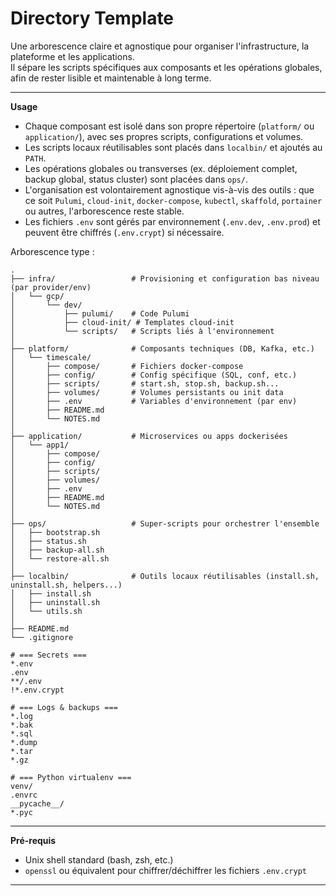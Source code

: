 # Directory Template

Une arborescence claire et agnostique pour organiser l'infrastructure, la plateforme et les applications.  
Il sépare les scripts spécifiques aux composants et les opérations globales, afin de rester lisible et maintenable à long terme.  

---

**Usage**

- Chaque composant est isolé dans son propre répertoire (`platform/` ou `application/`), avec ses propres scripts, configurations et volumes.  
- Les scripts locaux réutilisables sont placés dans `localbin/` et ajoutés au `PATH`.  
- Les opérations globales ou transverses (ex. déploiement complet, backup global, status cluster) sont placées dans `ops/`.  
- L'organisation est volontairement agnostique vis-à-vis des outils : que ce soit `Pulumi`, `cloud-init`, `docker-compose`, `kubectl`, `skaffold`, `portainer` ou autres, l'arborescence reste stable.  
- Les fichiers `.env` sont gérés par environnement (`.env.dev`, `.env.prod`) et peuvent être chiffrés (`.env.crypt`) si nécessaire.  

Arborescence type :  

```
.
├── infra/                 # Provisioning et configuration bas niveau (par provider/env)
│   └── gcp/
│       └── dev/
│           ├── pulumi/    # Code Pulumi
│           ├── cloud-init/ # Templates cloud-init
│           └── scripts/   # Scripts liés à l'environnement
│
├── platform/              # Composants techniques (DB, Kafka, etc.)
│   └── timescale/
│       ├── compose/       # Fichiers docker-compose
│       ├── config/        # Config spécifique (SQL, conf, etc.)
│       ├── scripts/       # start.sh, stop.sh, backup.sh...
│       ├── volumes/       # Volumes persistants ou init data
│       ├── .env           # Variables d'environnement (par env)
│       ├── README.md
│       └── NOTES.md
│
├── application/           # Microservices ou apps dockerisées
│   └── app1/
│       ├── compose/
│       ├── config/
│       ├── scripts/
│       ├── volumes/
│       ├── .env
│       ├── README.md
│       └── NOTES.md
│
├── ops/                   # Super-scripts pour orchestrer l'ensemble
│   ├── bootstrap.sh
│   ├── status.sh
│   ├── backup-all.sh
│   └── restore-all.sh
│
├── localbin/              # Outils locaux réutilisables (install.sh, uninstall.sh, helpers...)
│   ├── install.sh
│   ├── uninstall.sh
│   └── utils.sh
│
├── README.md
└── .gitignore
```

```gitignore
# === Secrets ===
*.env
.env
**/.env
!*.env.crypt

# === Logs & backups ===
*.log
*.bak
*.sql
*.dump
*.tar
*.gz

# === Python virtualenv ===
venv/
.envrc
__pycache__/
*.pyc
```

---

**Pré-requis**

- Unix shell standard (bash, zsh, etc.)  
- `openssl` ou équivalent pour chiffrer/déchiffrer les fichiers `.env.crypt`  

---

